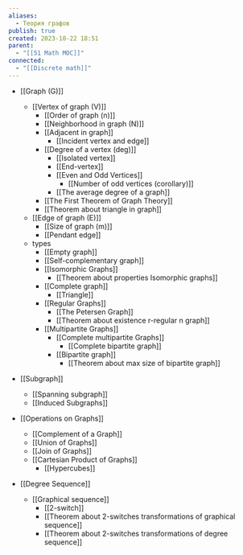 ```yaml
---
aliases:
  - Теория графов
publish: true
created: 2023-10-22 18:51
parent:
  - "[[51 Math MOC]]"
connected:
  - "[[Discrete math]]"
---
```

- [[Graph (G)]]
	-  [[Vertex of graph (V)]] 
		- [[Order of graph (n)]]
		- [[Neighborhood in graph (N)]]
		- [[Adjacent in graph]]
			- [[Incident vertex and edge]]
		- [[Degree of a vertex (deg)]]
			- [[Isolated vertex]]
			- [[End-vertex]]
			- [[Even and Odd Vertices]]
				- [[Number of odd vertices (corollary)]]
			- [[The average degree of a graph]]
		- [[The First Theorem of Graph Theory]]
		- [[Theorem about triangle in graph]]
	- [[Edge of graph (E)]]
		- [[Size of graph (m)]]
		- [[Pendant edge]]
	- types
		- [[Empty graph]]
		- [[Self-complementary graph]]
		- [[Isomorphic Graphs]]
			- [[Theorem about properties Isomorphic graphs]]
		- [[Complete graph]]
			- [[Triangle]]
		- [[Regular Graphs]]
			- [[The Petersen Graph]]
			- [[Theorem about existence r-regular n graph]]
		- [[Multipartite Graphs]]
			- [[Complete multipartite Graphs]]
				- [[Complete bipartite graph]]
			- [[Bipartite graph]]
				- [[Theorem about max size of bipartite graph]]
- [[Subgraph]]
	- [[Spanning subgraph]]
	- [[Induced Subgraphs]]

- [[Operations on Graphs]]
	- [[Complement of a Graph]]
	- [[Union of Graphs]]
	- [[Join of Graphs]]
	- [[Cartesian Product of Graphs]]
		- [[Hypercubes]]

- [[Degree Sequence]]
	- [[Graphical sequence]]
		- [[2-switch]]
		- [[Theorem about 2-switches transformations of graphical sequence]]
		- [[Theorem about 2-switches transformations of degree sequence]]






